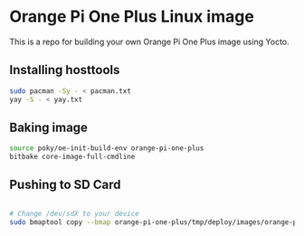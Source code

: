 # Orange Pi One Plus Linux image

This is a repo for building your own Orange Pi One Plus image using Yocto.

## Installing hosttools

```sh
sudo pacman -Sy - < pacman.txt
yay -S - < yay.txt
```

## Baking image

```sh
source poky/oe-init-build-env orange-pi-one-plus
bitbake core-image-full-cmdline
```

## Pushing to SD Card

```sh

# Change /dev/sdX to your device
sudo bmaptool copy --bmap orange-pi-one-plus/tmp/deploy/images/orange-pi-one-plus/core-image-full-cmdline-orange-pi-one-plus.rootfs.wic.bmap orange-pi-one-plus/tmp/deploy/images/orange-pi-one-plus/core-image-full-cmdline-orange-pi-one-plus.rootfs.wic.gz /dev/sdX
```
